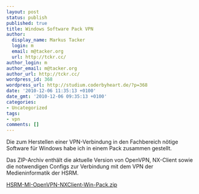 ```yaml
---
layout: post
status: publish
published: true
title: Windows Software Pack VPN
author:
  display_name: Markus Tacker
  login: m
  email: m@tacker.org
  url: http://tckr.cc/
author_login: m
author_email: m@tacker.org
author_url: http://tckr.cc/
wordpress_id: 368
wordpress_url: http://studium.coderbyheart.de/?p=368
date: '2010-12-06 11:35:13 +0100'
date_gmt: '2010-12-06 09:35:13 +0100'
categories:
- Uncategorized
tags:
- vpn
comments: []
---
```

<p>Die zum Herstellen einer VPN-Verbindung in den Fachbereich nötige Software für Windows habe ich in einem Pack zusammen gestellt.</p>
<p>Das ZIP-Archiv enthält die aktuelle Version von OpenVPN, NX-Client sowie die notwendigen Configs zur Verbindung mit dem VPN der Medieninformatik der HSRM.</p>
<p><a href="http://rapidshare.com/files/435043859/HSRM-MI-OpenVPN-NXClient-Win-Pack.zip">HSRM-MI-OpenVPN-NXClient-Win-Pack.zip</a></p>
